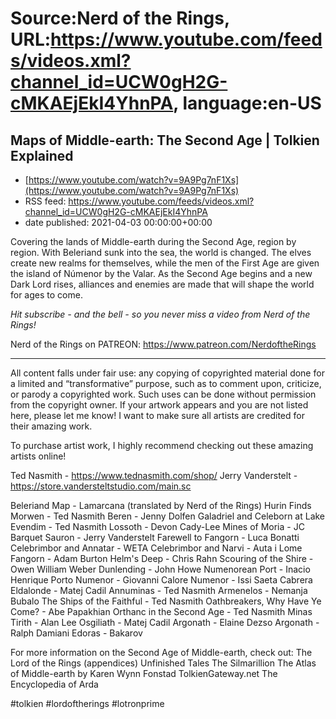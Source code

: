 # Source:Nerd of the Rings, URL:https://www.youtube.com/feeds/videos.xml?channel_id=UCW0gH2G-cMKAEjEkI4YhnPA, language:en-US

## Maps of Middle-earth: The Second Age | Tolkien Explained
 - [https://www.youtube.com/watch?v=9A9Pg7nF1Xs](https://www.youtube.com/watch?v=9A9Pg7nF1Xs)
 - RSS feed: https://www.youtube.com/feeds/videos.xml?channel_id=UCW0gH2G-cMKAEjEkI4YhnPA
 - date published: 2021-04-03 00:00:00+00:00

Covering the lands of Middle-earth during the Second Age, region by region.  With Beleriand sunk into the sea, the world is changed.  The elves create new realms for themselves, while the men of the First Age are given the island of Númenor by the Valar.  As the Second Age begins and a new Dark Lord rises, alliances and enemies are made that will shape the world for ages to come.

*Hit subscribe - and the bell - so you never miss a video from Nerd of the Rings!*  

Nerd of the Rings on PATREON: https://www.patreon.com/NerdoftheRings

-------------- 
All content falls under fair use: any copying of copyrighted material done for a limited and “transformative” purpose, such as to comment upon, criticize, or parody a copyrighted work. Such uses can be done without permission from the copyright owner.   If your artwork appears and you are not listed here, please let me know! I want to make sure all artists are credited for their amazing work.

To purchase artist work, I highly recommend checking out these amazing artists online!

Ted Nasmith - https://www.tednasmith.com/shop/
Jerry Vanderstelt - https://store.vandersteltstudio.com/main.sc

Beleriand Map - Lamarcana (translated by Nerd of the Rings)
Hurin Finds Morwen - Ted Nasmith
Beren - Jenny Dolfen
Galadriel and Celeborn at Lake Evendim - Ted Nasmith
Lossoth - Devon Cady-Lee
Mines of Moria - JC Barquet
Sauron - Jerry Vanderstelt
Farewell to Fangorn - Luca Bonatti
Celebrimbor and Annatar - WETA
Celebrimbor and Narvi - Auta i Lome
Fangorn - Adam Burton
Helm's Deep - Chris Rahn
Scouring of the Shire - Owen William Weber
Dunlending - John Howe
Numenorean Port - Inacio Henrique
Porto Numenor - Giovanni Calore
Numenor - Issi Saeta Cabrera
Eldalonde - Matej Cadil
Annuminas - Ted Nasmith
Armenelos - Nemanja Bubalo
The Ships of the Faithful - Ted Nasmith
Oathbreakers, Why Have Ye Come? - Abe Papakhian
Orthanc in the Second Age - Ted Nasmith
Minas Tirith - Alan Lee
Osgiliath - Matej Cadil
Argonath - Elaine Dezso
Argonath - Ralph Damiani
Edoras - Bakarov

For more information on the Second Age of Middle-earth, check out:
The Lord of the Rings (appendices)
Unfinished Tales
The Silmarillion
The Atlas of Middle-earth by Karen Wynn Fonstad
TolkienGateway.net
The Encyclopedia of Arda

#tolkien #lordoftherings #lotronprime

